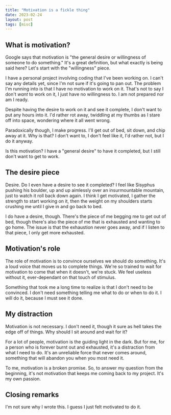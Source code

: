 ```yaml
---
title: "Motivation is a fickle thing"
date: 2023-02-24
layout: post
tags: [misc]
---
```


## What is motivation?

Google says that motivation is "the general desire or willingness of someone to do something." It's a great definition, but what exactly is being said here? Let's start with the "willingness" piece.

I have a personal project involving coding that I've been working on. I can't say any details yet, since I'm not sure if it's going to pan out. The problem I'm running into is that I have no motivation to work on it. That's not to say I don't *want* to work on it, I just have no willingness to. I am not prepared nor am I ready.

Despite having the desire to work on it and see it complete, I don't want to put any hours into it. I'd rather rot away, twiddling at my thumbs as I stare off into space, wondering where it all went wrong.

Paradoxically though, I make progress. I'll get out of bed, sit down, and chip away at it. Why is that? I don't want to, I don't feel like it, I'd rather not, but I do it anyway.

Is this motivation? I have a "general desire" to have it completed, but I still don't want to get to work.

## The desire piece

Desire. Do I even have a desire to see it completed? I feel like Sisyphus pushing his boulder, up and up aimlessly over an insurmountable mountain, just to watch it roll back down again. I think I get motivated, I gather the strength to start working on it, then the weight on my shoulders starts crushing me until I give in and go back to bed.

I do have a desire, though. There's the piece of me begging me to get out of bed, though there's also the piece of me that is exhausted and wanting to go home. The issue is that the exhaustion never goes away, and if I listen to that piece, I only get more exhausted.

## Motivation's role

The role of motivation is to convince ourselves we should do something. It's a loud voice that moves us to complete things. We're so trained to wait for motivation to come that when it doesn't, we're stuck. We feel useless without it, ever-dependant on that touch of stimulus.

Something that took me a long time to realize is that I don't need to be convinced. I don't need something telling me what to do or when to do it. I will do it, because I must see it done.

## My distraction

Motivation is not necessary. I don't need it, though it sure as hell takes the edge off of things. Why should I sit around and wait for it?

For a lot of people, motivation is the guiding light in the dark. But for me, for a person who is forever burnt out and exhausted, it's a distraction from what I need to do. It's an unreliable force that never comes around, something that will abandon you when you most need it.

To me, motivation is a broken promise. So, to answer my question from the beginning, it's not motivation that keeps me coming back to my project. It's my own passion.

## Closing remarks

I'm not sure why I wrote this. I guess I just felt motivated to do it.